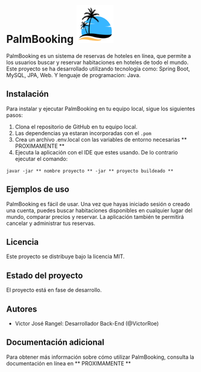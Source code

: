 # PalmBooking <img src="./logo.png" with=40px height=100x>





PalmBooking es un sistema de reservas de hoteles en línea, que permite a los usuarios buscar y reservar habitaciones en hoteles de todo el mundo. Este proyecto se ha desarrollado utilizando tecnología como: Spring Boot, MySQL, JPA, Web. Y lenguaje de programacion: Java.

## Instalación

Para instalar y ejecutar PalmBooking en tu equipo local, sigue los siguientes pasos:

1. Clona el repositorio de GitHub en tu equipo local.
2. Las dependencias ya estaran incorporadas con el `` .pom ``
3. Crea un archivo .env.local con las variables de entorno necesarias ** PROXIMAMENTE **
4. Ejecuta la aplicación con el IDE que estes usando. De lo contrario ejecutar el comando:

`` javar -jar ** nombre proyecto ** -jar ** proyecto buildeado ** ``

## Ejemplos de uso

PalmBooking es fácil de usar. Una vez que hayas iniciado sesión o creado una cuenta, puedes buscar habitaciones disponibles en cualquier lugar del mundo, comparar precios y reservar. La aplicación también te permitirá cancelar y administrar tus reservas.

## Licencia

Este proyecto se distribuye bajo la licencia MIT.

## Estado del proyecto

El proyecto está en fase de desarrollo.

## Autores

- Victor José Rangel: Desarrollador Back-End (@VictorRoe)

## Documentación adicional

Para obtener más información sobre cómo utilizar PalmBooking, consulta la documentación en línea en ** PROXIMAMENTE **
